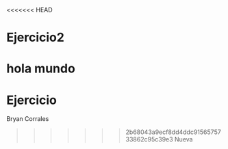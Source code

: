 <<<<<<< HEAD
# Ejercicio2
hola mundo
=======
# Ejercicio
Bryan Corrales
>>>>>>> 2b68043a9ecf8dd4ddc9156575733862c95c39e3
Nueva


